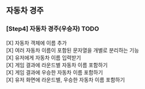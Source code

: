 ## 자동차 경주


### [Step4] 자동차 경주(우승자) TODO

[X] 자동차 객체에 이름 추가  
[X] 여러 자동차 이름이 포함된 문자열을 개별로 분리하는 기능   
[X] 유저에게 자동차 이름 입력받기  
[X] 게임 결과에 라운드별 자동차 이름 포함하기  
[X] 게임 결과에 우승한 자동차 이름 포함하기  
[X] 유저 화면에 라운드별, 우승한 자동차 이름 포함하기
